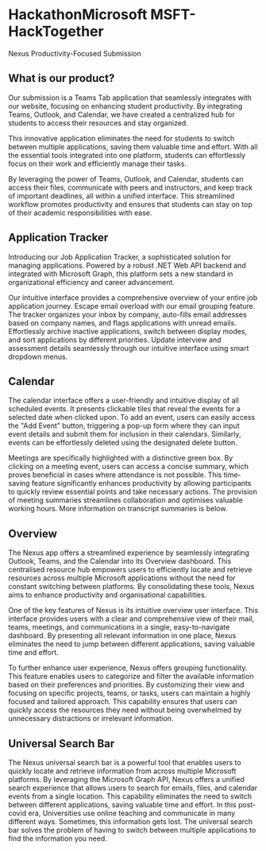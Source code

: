 # HackathonMicrosoft  MSFT-HackTogether
Nexus Productivity-Focused Submission

## What is our product?
Our submission is a Teams Tab application that seamlessly integrates with our website, focusing on enhancing student productivity. By integrating Teams, Outlook, and Calendar, we have created a centralized hub for students to access their resources and stay organized.

This innovative application eliminates the need for students to switch between multiple applications, saving them valuable time and effort. With all the essential tools integrated into one platform, students can effortlessly focus on their work and efficiently manage their tasks.

By leveraging the power of Teams, Outlook, and Calendar, students can access their files, communicate with peers and instructors, and keep track of important deadlines, all within a unified interface. This streamlined workflow promotes productivity and ensures that students can stay on top of their academic responsibilities with ease.

## Application Tracker
Introducing our Job Application Tracker, a sophisticated solution for managing applications. Powered by a robust .NET Web API backend and integrated with Microsoft Graph, this platform sets a new standard in organizational efficiency and career advancement.


Our intuitive interface provides a comprehensive overview of your entire job application journey. Escape email overload with our email grouping feature. The tracker organizes your inbox by company, auto-fills email addresses based on company names, and flags applications with unread emails. Effortlessly archive inactive applications, switch between display modes, and sort applications by different priorities. Update interview and assessment details seamlessly through our intuitive interface using smart dropdown menus.

## Calendar 
The calendar interface offers a user-friendly and intuitive display of all scheduled events. It presents clickable tiles that reveal the events for a selected date when clicked upon. To add an event, users can easily access the "Add Event" button, triggering a pop-up form where they can input event details and submit them for inclusion in their calendars. Similarly, events can be effortlessly deleted using the designated delete button.

Meetings are specifically highlighted with a distinctive green box. By clicking on a meeting event, users can access a concise summary, which proves beneficial in cases where attendance is not possible. This time-saving feature significantly enhances productivity by allowing participants to quickly review essential points and take necessary actions. The provision of meeting summaries streamlines collaboration and optimises valuable working hours. More information on transcript summaries is below. 

## Overview

The Nexus app offers a streamlined experience by seamlessly integrating Outlook, Teams, and the Calendar into its Overview dashboard. This centralised resource hub empowers users to efficiently locate and retrieve resources across multiple Microsoft applications without the need for constant switching between platforms. By consolidating these tools, Nexus aims to enhance productivity and organisational capabilities.

One of the key features of Nexus is its intuitive overview user interface. This interface provides users with a clear and comprehensive view of their mail, teams, meetings, and communications in a single, easy-to-navigate dashboard. By presenting all relevant information in one place, Nexus eliminates the need to jump between different applications, saving valuable time and effort.

To further enhance user experience, Nexus offers grouping functionality. This feature enables users to categorize and filter the available information based on their preferences and priorities. By customizing their view and focusing on specific projects, teams, or tasks, users can maintain a highly focused and tailored approach. This capability ensures that users can quickly access the resources they need without being overwhelmed by unnecessary distractions or irrelevant information.

## Universal Search Bar

The Nexus universal search bar is a powerful tool that enables users to quickly locate and retrieve information from across multiple Microsoft platforms. By leveraging the Microsoft Graph API, Nexus offers a unified search experience that allows users to search for emails, files, and calendar events from a single location. This capability eliminates the need to switch between different applications, saving valuable time and effort. In this post-covid era, Universities use online teaching and communicate in many different ways. Sometimes, this information gets lost. The universal search bar solves the problem of having to switch between multiple applications to find the information you need.
